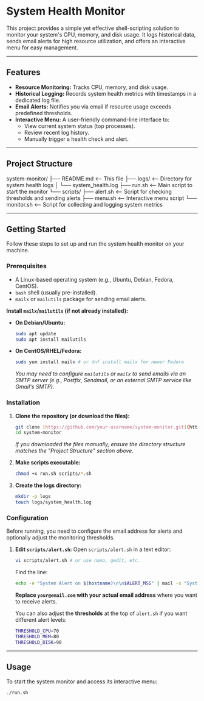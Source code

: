 # System Health Monitor

This project provides a simple yet effective shell-scripting solution to monitor your system's CPU, memory, and disk usage. It logs historical data, sends email alerts for high resource utilization, and offers an interactive menu for easy management.

---

## Features

* **Resource Monitoring:** Tracks CPU, memory, and disk usage.
* **Historical Logging:** Records system health metrics with timestamps in a dedicated log file.
* **Email Alerts:** Notifies you via email if resource usage exceeds predefined thresholds.
* **Interactive Menu:** A user-friendly command-line interface to:
    * View current system status (top processes).
    * Review recent log history.
    * Manually trigger a health check and alert.

---

## Project Structure
system-monitor/
├── README.md             <-- This file
├── logs/                 <-- Directory for system health logs
│   └── system_health.log
├── run.sh                <-- Main script to start the monitor
└── scripts/
├── alert.sh          <-- Script for checking thresholds and sending alerts
├── menu.sh           <-- Interactive menu script
└── monitor.sh        <-- Script for collecting and logging system metrics



---

## Getting Started

Follow these steps to set up and run the system health monitor on your machine.

### Prerequisites

* A Linux-based operating system (e.g., Ubuntu, Debian, Fedora, CentOS).
* `bash` shell (usually pre-installed).
* `mailx` or `mailutils` package for sending email alerts.

**Install `mailx`/`mailutils` (if not already installed):**

* **On Debian/Ubuntu:**
    ```bash
    sudo apt update
    sudo apt install mailutils
    ```
* **On CentOS/RHEL/Fedora:**
    ```bash
    sudo yum install mailx # or dnf install mailx for newer Fedora
    ```
    *You may need to configure `mailutils` or `mailx` to send emails via an SMTP server (e.g., Postfix, Sendmail, or an external SMTP service like Gmail's SMTP).*

### Installation

1.  **Clone the repository (or download the files):**
    ```bash
    git clone [https://github.com/your-username/system-monitor.git](https://github.com/your-username/system-monitor.git) # Replace with your actual repo URL
    cd system-monitor
    ```
    *If you downloaded the files manually, ensure the directory structure matches the "Project Structure" section above.*

2.  **Make scripts executable:**
    ```bash
    chmod +x run.sh scripts/*.sh
    ```

3.  **Create the logs directory:**
    ```bash
    mkdir -p logs
    touch logs/system_health.log
    ```

### Configuration

Before running, you need to configure the email address for alerts and optionally adjust the monitoring thresholds.

1.  **Edit `scripts/alert.sh`:**
    Open `scripts/alert.sh` in a text editor:
    ```bash
    vi scripts/alert.sh # or use nano, gedit, etc.
    ```
    Find the line:
    ```bash
    echo -e "System Alert on $(hostname)\n\n$ALERT_MSG" | mail -s "System Health Alert" your@email.com
    ```
    **Replace `your@email.com` with your actual email address** where you want to receive alerts.

    You can also adjust the **thresholds** at the top of `alert.sh` if you want different alert levels:
    ```bash
    THRESHOLD_CPU=70
    THRESHOLD_MEM=80
    THRESHOLD_DISK=90
    ```

---

## Usage

To start the system monitor and access its interactive menu:

```bash
./run.sh


